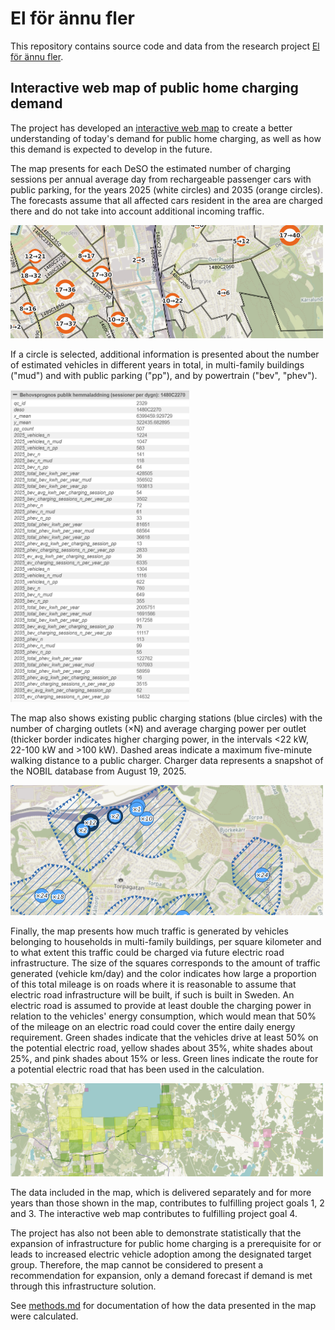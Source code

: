 # El för ännu fler
This repository contains source code and data from the research project [El för ännu fler](https://www.ri.se/sv/expertisomraden/projekt/el-for-annu-fler).

## Interactive web map of public home charging demand

The project has developed an [interactive web map](https://qgiscloud.com/elforannufler/prognos_efterfr_gan_publik_laddning_web/) to create a better understanding of today's demand for public home charging, as well as how this demand is expected to develop in the future.

The map presents for each DeSO the estimated number of charging sessions per annual average day from rechargeable passenger cars with public parking, for the years 2025 (white circles) and 2035 (orange circles). The forecasts assume that all affected cars resident in the area are charged there and do not take into account additional incoming traffic.

<img src="web-map/screenshots/charging-demand.png" width=500 />

If a circle is selected, additional information is presented about the number of estimated vehicles in different years in total, in multi-family buildings ("mud") and with public parking ("pp"), and by powertrain ("bev", "phev").

<img src="web-map/screenshots/charging-demand-details.png" height=500 />

The map also shows existing public charging stations (blue circles) with the number of charging outlets (×N) and average charging power per outlet (thicker border indicates higher charging power, in the intervals <22 kW, 22-100 kW and >100 kW). Dashed areas indicate a maximum five-minute walking distance to a public charger. Charger data represents a snapshot of the NOBIL database from August 19, 2025.

<img src="web-map/screenshots/current-chargers.png" width=500 />

Finally, the map presents how much traffic is generated by vehicles belonging to households in multi-family buildings, per square kilometer and to what extent this traffic could be charged via future electric road infrastructure. The size of the squares corresponds to the amount of traffic generated (vehicle km/day) and the color indicates how large a proportion of this total mileage is on roads where it is reasonable to assume that electric road infrastructure will be built, if such is built in Sweden. An electric road is assumed to provide at least double the charging power in relation to the vehicles' energy consumption, which would mean that 50% of the mileage on an electric road could cover the entire daily energy requirement. Green shades indicate that the vehicles drive at least 50% on the potential electric road, yellow shades about 35%, white shades about 25%, and pink shades about 15% or less. Green lines indicate the route for a potential electric road that has been used in the calculation.

<img src="web-map/screenshots/ers-potential.png" width=500 />

The data included in the map, which is delivered separately and for more years than those shown in the map, contributes to fulfilling project goals 1, 2 and 3. The interactive web map contributes to fulfilling project goal 4.

The project has also not been able to demonstrate statistically that the expansion of infrastructure for public home charging is a prerequisite for or leads to increased electric vehicle adoption among the designated target group. Therefore, the map cannot be considered to present a recommendation for expansion, only a demand forecast if demand is met through this infrastructure solution.

See [methods.md](docs/methods.md) for documentation of how the data presented in the map were calculated.
